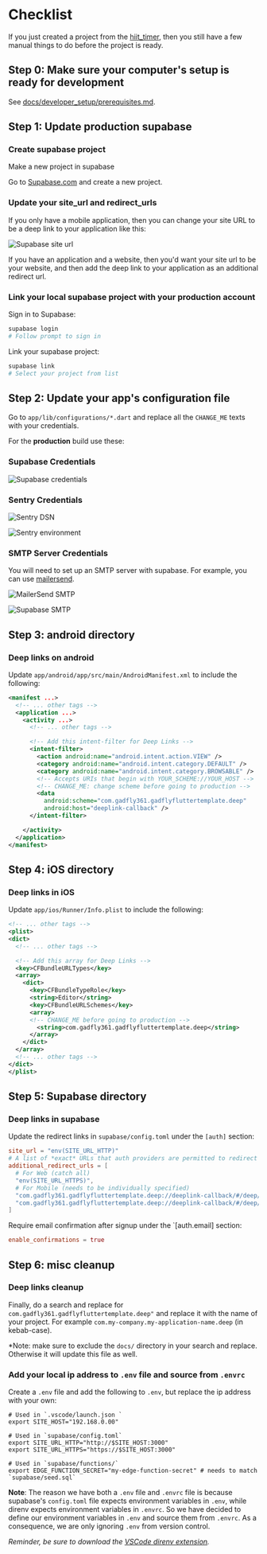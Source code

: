 # Checklist

If you just created a project from the [hiit_timer](https://github.com/gadfly361/hiit_timer), then you still have a few manual things to do before the project is ready.

## Step 0: Make sure your computer's setup is ready for development

See [docs/developer_setup/prerequisites.md](http://localhost:8000/developer_setup/prerequisites.html).

## Step 1: Update production supabase

### Create supabase project

Make a new project in supabase

Go to [Supabase.com](https://supabase.com) and create a new project.

### Update your site_url and redirect_urls

If you only have a mobile application, then you can change your site URL to be a deep link to your application like this:

![Supabase site url](images/supabase_site_url.png?raw=true)

If you have an application and a website, then you'd want your site url to be your website, and then add the deep link to your application as an additional redirect url.

### Link your local supabase project with your production account

Sign in to Supabase:

```sh
supabase login
# Follow prompt to sign in
```

Link your supabase project:

```sh
supabase link
# Select your project from list
```

## Step 2: Update your app's configuration file

Go to `app/lib/configurations/*.dart` and replace all the `CHANGE_ME` texts
with your credentials.

For the **production** build use these:

### Supabase Credentials

![Supabase credentials](images/supabase_credentials.png?raw=true)

### Sentry Credentials

![Sentry DSN](images/sentry_dsn.png?raw=true)

![Sentry environment](images/sentry_environment.png?raw=true)

### SMTP Server Credentials

You will need to set up an SMTP server with supabase. For example, you can use [mailersend](https://mailersend.com).

![MailerSend SMTP](images/mailersend.png?raw=true)

![Supabase SMTP](images/supabase_smtp.png?raw=true)

## Step 3: android directory

### Deep links on android

Update `app/android/app/src/main/AndroidManifest.xml` to include the following:

```xml
<manifest ...>
  <!-- ... other tags -->
  <application ...>
    <activity ...>
      <!-- ... other tags -->

      <!-- Add this intent-filter for Deep Links -->
      <intent-filter>
        <action android:name="android.intent.action.VIEW" />
        <category android:name="android.intent.category.DEFAULT" />
        <category android:name="android.intent.category.BROWSABLE" />
        <!-- Accepts URIs that begin with YOUR_SCHEME://YOUR_HOST -->
        <!-- CHANGE_ME: change scheme before going to production -->
        <data
          android:scheme="com.gadfly361.gadflyfluttertemplate.deep"
          android:host="deeplink-callback" />
      </intent-filter>

    </activity>
  </application>
</manifest>
```

## Step 4: iOS directory

### Deep links in iOS

Update `app/ios/Runner/Info.plist` to include the following:

```xml
<!-- ... other tags -->
<plist>
<dict>
  <!-- ... other tags -->

  <!-- Add this array for Deep Links -->
  <key>CFBundleURLTypes</key>
  <array>
    <dict>
      <key>CFBundleTypeRole</key>
      <string>Editor</string>
      <key>CFBundleURLSchemes</key>
      <array>
      <!-- CHANGE_ME before going to production -->
        <string>com.gadfly361.gadflyfluttertemplate.deep</string>
      </array>
    </dict>
  </array>
  <!-- ... other tags -->
</dict>
</plist>
```

## Step 5: Supabase directory

### Deep links in supabase

Update the redirect links in `supabase/config.toml` under the `[auth]` section:

```toml
site_url = "env(SITE_URL_HTTP)"
# A list of *exact* URLs that auth providers are permitted to redirect to post authentication.
additional_redirect_urls = [
  # For Web (catch all)
  "env(SITE_URL_HTTPS)",
  # For Mobile (needs to be individually specified)
  "com.gadfly361.gadflyfluttertemplate.deep://deeplink-callback/#/deep/reset-password/",
  "com.gadfly361.gadflyfluttertemplate.deep://deeplink-callback/#/deep/verify-email/",
]
```

Require email confirmation after signup under the `[auth.email] section:

```toml
enable_confirmations = true
```

## Step 6: misc cleanup

### Deep links cleanup

Finally, do a search and replace for `com.gadfly361.gadflyfluttertemplate.deep"` and replace it
with the name of your project. For example `com.my-company.my-application-name.deep` (in
kebab-case).

*Note: make sure to exclude the `docs/` directory in your search and replace. Otherwise it will update this file as well.

### Add your local ip address to `.env` file and source from `.envrc`

Create a `.env` file and add the following to `.env`, but replace the ip address with your own:

```env
# Used in `.vscode/launch.json `
export SITE_HOST="192.168.0.00"

# Used in `supabase/config.toml`
export SITE_URL_HTTP="http://$SITE_HOST:3000"
export SITE_URL_HTTPS="https://$SITE_HOST:3000"

# Used in `supabase/functions/`
export EDGE_FUNCTION_SECRET="my-edge-function-secret" # needs to match `supabase/seed.sql`
```

**Note**: The reason we have both a `.env` file and `.envrc` file is because supabase's `config.toml` file expects environment variables in `.env`, while direnv expects environment variables in `.envrc`. So we have decided to define our environment variables in `.env` and source them from `.envrc`. As a consequence, we are only ignoring `.env` from version control.

_Reminder, be sure to download the [VSCode direnv extension](https://marketplace.visualstudio.com/items?itemName=mkhl.direnv)._
